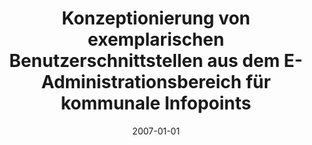 ---
abstract: ''
authors:
- Wolfgang Stiegler
date: '2007-01-01'
featured: false
links:
- name: Publik
  url: https://publik.tuwien.ac.at/showentry.php?ID=141707&lang=2
publication_types:
- '7'
publishDate: '2007-01-01'
title: Konzeptionierung von exemplarischen Benutzerschnittstellen aus dem E-Administrationsbereich
  für kommunale Infopoints
url_pdf: ''
---